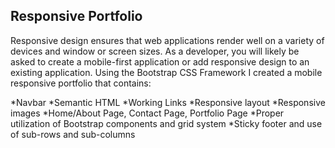 ## Responsive Portfolio

Responsive design ensures that web applications render well on a variety of devices and window or screen sizes. As a developer, you will likely be asked to create a mobile-first application or add responsive design to an existing application.
Using the Bootstrap CSS Framework I created a mobile responsive portfolio that contains:

*Navbar
*Semantic HTML
*Working Links
*Responsive layout
*Responsive images
*Home/About Page, Contact Page, Portfolio Page
*Proper utilization of Bootstrap components and grid system
*Sticky footer and use of sub-rows and sub-columns 
